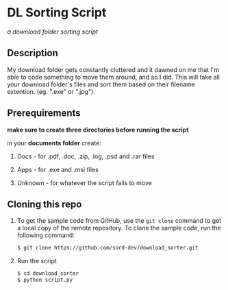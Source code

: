 # DL Sorting Script

*a download folder sorting script*

## Description 

My download folder gets constantly cluttered and it dawned on me that I'm able to code something to move them around, and so I did. This will take all your download folder's files and sort them based on their filename extention. (eg. ".exe" or ".jpg"). 

## Prerequirements

**make sure to create three directories before running the script**

in your **documents folder** create:
  1. Docs - for .pdf, .doc, .zip, .log, .psd and .rar files
  
  2. Apps - for .exe and .msi files

  3. Unknown - for whatever the script fails to move

## Cloning this repo

1.  To get the sample code from GitHub, use the  `git clone`  command to get a local copy of the remote repository. To clone the sample code, run the following command:
    
    ```bash
    $ git clone https://github.com/sord-dev/download_sorter.git
    ```

    
2.  Run the script
    ``` bash 
    $ cd download_sorter
    $ python script.py
	```
